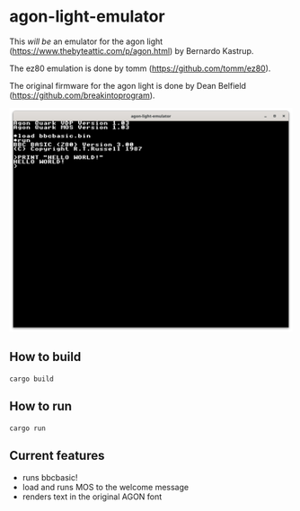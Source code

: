 # agon-light-emulator

This *will be* an emulator for the agon light (https://www.thebyteattic.com/p/agon.html) by Bernardo Kastrup.

The ez80 emulation is done by tomm (https://github.com/tomm/ez80).

The original firmware for the agon light is done by Dean Belfield (https://github.com/breakintoprogram).

![Screenshot of the emulator running bbcbasic.](screenshots/bbcbasic_hello_world.png)

## How to build

```shell
cargo build
```

## How to run

```shell
cargo run
```

## Current features
* runs bbcbasic!
* load and runs MOS to the welcome message
* renders text in the original AGON font


